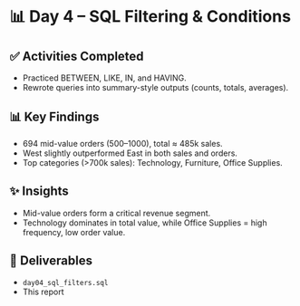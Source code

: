 # 📊 Day 4 – SQL Filtering & Conditions

## ✅ Activities Completed
- Practiced BETWEEN, LIKE, IN, and HAVING.
- Rewrote queries into summary-style outputs (counts, totals, averages).

## 📊 Key Findings
- 694 mid-value orders ($500–$1000), total ≈ 485k sales.
- West slightly outperformed East in both sales and orders.
- Top categories (>700k sales): Technology, Furniture, Office Supplies.

## ✨ Insights
- Mid-value orders form a critical revenue segment.
- Technology dominates in total value, while Office Supplies = high frequency, low order value.

## 📌 Deliverables
- `day04_sql_filters.sql`
- This report
